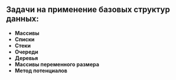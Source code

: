 ## Задачи на применение базовых структур данных:

 
 -  **Массивы** 
 - **Списки** 
 - **Стеки** 
 - **Очереди** 
 - **Деревья** 
  - **Массивы переменного размера** 
  - **Метод потенциалов**
